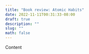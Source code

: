 ```yaml
---
title: "Book review: Atomic Habits"
date: 2022-11-11T00:31:33-08:00
draft: true
description: ""
slug: ""
math: false
---
```


Content

